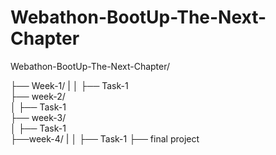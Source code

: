 
# Webathon-BootUp-The-Next-Chapter


Webathon-BootUp-The-Next-Chapter/


├── Week-1/
|
│   ├── Task-1    
├── week-2/  
│   ├── Task-1    
├── week-3/    
│   ├── Task-1  
├──week-4/
|
│  ├── Task-1
├── final project 